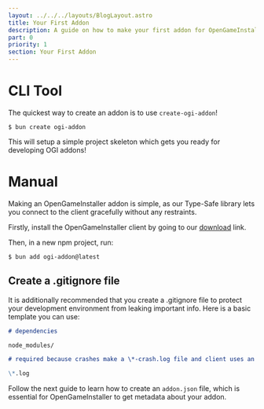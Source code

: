 ```yaml
---
layout: ../../../layouts/BlogLayout.astro
title: Your First Addon
description: A guide on how to make your first addon for OpenGameInstaller.
part: 0
priority: 1
section: Your First Addon
---
```


# CLI Tool

The quickest way to create an addon is to use `create-ogi-addon`!

```shell
$ bun create ogi-addon
```

This will setup a simple project skeleton which gets you ready for developing OGI addons!

# Manual

Making an OpenGameInstaller addon is simple, as our Type-Safe library lets you connect to the client gracefully without any restraints.

Firstly, install the OpenGameInstaller client by going to our [download](/) link.

Then, in a new npm project, run:

```shell
$ bun add ogi-addon@latest
```

## Create a .gitignore file

It is additionally recommended that you create a .gitignore file to protect your development environment from leaking important info. Here is a basic template you can use:

```md
# dependencies

node_modules/

# required because crashes make a \*-crash.log file and client uses an installation.log file to verify addon installs.

\*.log
```

Follow the next guide to learn how to create an `addon.json` file, which is essential for OpenGameInstaller to get metadata about your addon.
